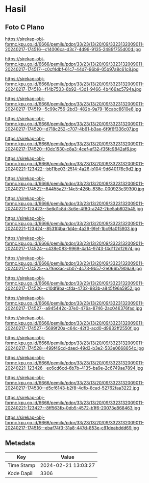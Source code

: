 # Hasil

## Foto C Plano

https://sirekap-obj-formc.kpu.go.id/6666/pemilu/pdpr/33/23/13/20/09/3323132009011-20240217-174516--c14006ca-d3c7-4d99-9135-2489f755d00d.jpg

https://sirekap-obj-formc.kpu.go.id/6666/pemilu/pdpr/33/23/13/20/09/3323132009011-20240217-174517--c0cf4dbf-61c7-44d7-96b9-05b97a8c61c8.jpg

https://sirekap-obj-formc.kpu.go.id/6666/pemilu/pdpr/33/23/13/20/09/3323132009011-20240217-174518--f14b7503-6b92-43d1-9466-4b466ac5794a.jpg

https://sirekap-obj-formc.kpu.go.id/6666/pemilu/pdpr/33/23/13/20/09/3323132009011-20240217-174519--5c99c756-2bd3-482b-9a79-16cabc8610e8.jpg

https://sirekap-obj-formc.kpu.go.id/6666/pemilu/pdpr/33/23/13/20/09/3323132009011-20240217-174520--d718c252-c707-4b61-b3ae-6f9f6f336c07.jpg

https://sirekap-obj-formc.kpu.go.id/6666/pemilu/pdpr/33/23/13/20/09/3323132009011-20240217-174520--f0dc1530-c8a3-4cef-af32-f35fc9842af6.jpg

https://sirekap-obj-formc.kpu.go.id/6666/pemilu/pdpr/33/23/13/20/09/3323132009011-20240221-123422--bb11be03-2514-4a26-b104-9d640176c9d2.jpg

https://sirekap-obj-formc.kpu.go.id/6666/pemilu/pdpr/33/23/13/20/09/3323132009011-20240217-174522--84455a27-14c5-426b-838c-000923e39300.jpg

https://sirekap-obj-formc.kpu.go.id/6666/pemilu/pdpr/33/23/13/20/09/3323132009011-20240221-123423--5e6d1c8d-3c6e-4f80-a242-2be5ab802b45.jpg

https://sirekap-obj-formc.kpu.go.id/6666/pemilu/pdpr/33/23/13/20/09/3323132009011-20240221-123424--8531f4ba-1d4e-4a29-9fef-1bc9fa015903.jpg

https://sirekap-obj-formc.kpu.go.id/6666/pemilu/pdpr/33/23/13/20/09/3323132009011-20240217-174524--c438e083-9968-4a14-9743-f4d112d12674.jpg

https://sirekap-obj-formc.kpu.go.id/6666/pemilu/pdpr/33/23/13/20/09/3323132009011-20240217-174525--a7f6e3ac-cb07-4c73-9b57-2e066b7906a9.jpg

https://sirekap-obj-formc.kpu.go.id/6666/pemilu/pdpr/33/23/13/20/09/3323132009011-20240217-174526--c10df9ba-cfda-4732-983b-a845f96a5952.jpg

https://sirekap-obj-formc.kpu.go.id/6666/pemilu/pdpr/33/23/13/20/09/3323132009011-20240217-174527--a945442c-37e0-476a-8746-2ac046376fad.jpg

https://sirekap-obj-formc.kpu.go.id/6666/pemilu/pdpr/33/23/13/20/09/3323132009011-20240217-174527--5699f20a-c64c-42f0-acd0-d9632ff2550f.jpg

https://sirekap-obj-formc.kpu.go.id/6666/pemilu/pdpr/33/23/13/20/09/3323132009011-20240217-174528--499f49cd-daed-49d3-b3e2-533e0668654c.jpg

https://sirekap-obj-formc.kpu.go.id/6666/pemilu/pdpr/33/23/13/20/09/3323132009011-20240221-123426--ec6cd6cd-6b7b-4135-ba9e-2c6749ae7894.jpg

https://sirekap-obj-formc.kpu.go.id/6666/pemilu/pdpr/33/23/13/20/09/3323132009011-20240217-174530--d5cf6143-b2f8-4dfb-8cad-52762faa3222.jpg

https://sirekap-obj-formc.kpu.go.id/6666/pemilu/pdpr/33/23/13/20/09/3323132009011-20240221-123427--8ff563fb-0db5-4572-b1f6-20073e868463.jpg

https://sirekap-obj-formc.kpu.go.id/6666/pemilu/pdpr/33/23/13/20/09/3323132009011-20240217-174516--ebaf74f3-31a8-447d-853e-c81deabddd69.jpg


## Metadata

| Key        | Value               |
| ---------- | ------------------- |
| Time Stamp | 2024-02-21 13:03:27 |
| Kode Dapil | 3306                |



